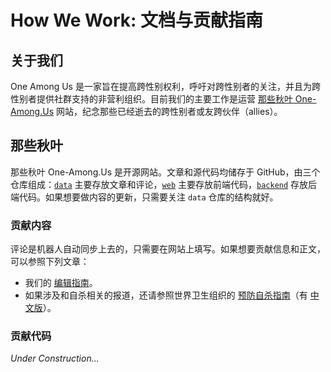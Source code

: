 # How We Work: 文档与贡献指南

## 关于我们

One Among Us 是一家旨在提高跨性别权利，呼吁对跨性别者的关注，并且为跨性别者提供社群支持的非营利组织。目前我们的主要工作是运营 [那些秋叶 One-Among.Us](https://one-among.us) 网站，纪念那些已经逝去的跨性别者或友跨伙伴（allies）。

## 那些秋叶

那些秋叶 One-Among.Us 是开源网站。文章和源代码均储存于 GitHub，由三个仓库组成：[`data`](https://github.com/one-among-us/data) 主要存放文章和评论，[`web`](https://github.com/one-among-us/web) 主要存放前端代码，[`backend`](https://github.com/one-among-us/backend) 存放后端代码。如果想要做内容的更新，只需要关注 `data` 仓库的结构就好。 

### 贡献内容

评论是机器人自动同步上去的，只需要在网站上填写。如果想要贡献信息和正文，可以参照下列文章：

- 我们的 [编辑指南](EditingGuide-zh_Hans.md)。
- 如果涉及和自杀相关的报道，还请参照世界卫生组织的 [预防自杀指南](https://www.who.int/publications/i/item/9789241564779)（有 [中文版](https://apps.who.int/iris/bitstream/handle/10665/208279/9789290617488_chi.pdf)）。

### 贡献代码

*Under Construction...*

